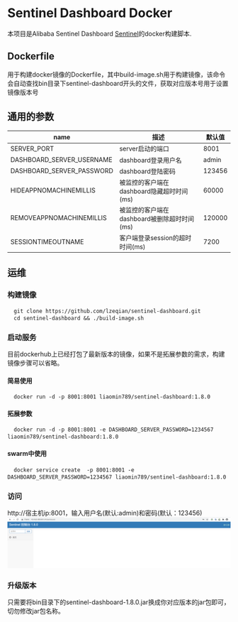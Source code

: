 # Sentinel Dashboard Docker

本项目是Alibaba Sentinel Dashboard [Sentinel](https://github.com/alibaba/Sentinel)的docker构建脚本.

## Dockerfile
用于构建docker镜像的Dockerfile，其中build-image.sh用于构建镜像，该命令会自动查找bin目录下sentinel-dashboard开头的文件，获取对应版本号用于设置镜像版本号


## 通用的参数

| name                         | 描述                            | 默认值                         |
| ---------------------------- | -------------------------------------- | ------------------------------ |
| SERVER_PORT                  | server启动的端口                         | 8001                           |
| DASHBOARD_SERVER_USERNAME    | dashboard登录用户名                  | admin            |
| DASHBOARD_SERVER_PASSWORD    | dashboard登陆密码                     | 123456                   |
| HIDEAPPNOMACHINEMILLIS       | 被监控的客户端在dashboard隐藏超时时间(ms)   | 60000                    |
| REMOVEAPPNOMACHINEMILLIS       | 被监控的客户端在dashboard被删除超时时间(ms)   | 120000                    |
| SESSIONTIMEOUTNAME       | 客户端登录session的超时时间(ms)   | 7200                    |

## 运维
### 构建镜像
```shell script
  git clone https://github.com/lzeqian/sentinel-dashboard.git
  cd sentinel-dashboard && ./build-image.sh
```
### 启动服务
目前dockerhub上已经打包了最新版本的镜像，如果不是拓展参数的需求，构建镜像步骤可以省略。
#### 简易使用
```shell script
  docker run -d -p 8001:8001 liaomin789/sentinel-dashboard:1.8.0
```
#### 拓展参数
```shell script
  docker run -d -p 8001:8001 -e DASHBOARD_SERVER_PASSWORD=1234567 liaomin789/sentinel-dashboard:1.8.0
```
#### swarm中使用
```shell script
  docker service create  -p 8001:8001 -e DASHBOARD_SERVER_PASSWORD=1234567 liaomin789/sentinel-dashboard:1.8.0
```
### 访问
http://宿主机ip:8001，输入用户名(默认:admin)和密码(默认：123456)
![](doc/board.png)

### 升级版本
只需要将bin目录下的sentinel-dashboard-1.8.0.jar换成你对应版本的jar包即可，切勿修改jar包名称。
